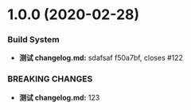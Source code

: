 # 1.0.0 (2020-02-28)


### Build System

* **测试 changelog.md:** sdafsaf f50a7bf, closes #122


### BREAKING CHANGES

* **测试 changelog.md:** 123

